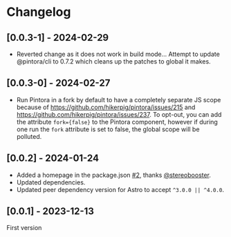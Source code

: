 # Changelog

## [0.0.3-1] - 2024-02-29
- Reverted change as it does not work in build mode... Attempt to update @pintora/cli to 0.7.2 which cleans up the patches to global it makes.

## [0.0.3-0] - 2024-02-27
- Run Pintora in a fork by default to have a completely separate JS scope because of https://github.com/hikerpig/pintora/issues/215 and https://github.com/hikerpig/pintora/issues/237. To opt-out, you can add the attribute `fork={false}` to the Pintora component, however if during one run the `fork` attribute is set to false, the global scope will be polluted.

## [0.0.2] - 2024-01-24
- Added a homepage in the package.json [#2](https://github.com/tex0l/astro-pintora/pull/2), thanks [@stereobooster](https://github.com/stereobooster).
- Updated dependencies.
- Updated peer dependency version for Astro to accept `^3.0.0 || ^4.0.0`.

## [0.0.1] - 2023-12-13
First version
